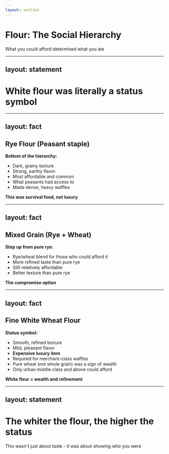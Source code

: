 ```yaml
---
layout: section
---
```

# Flour: The Social Hierarchy
What you could afford determined what you ate

---
layout: statement
---
# White flour was literally a status symbol

---
layout: fact
---
## Rye Flour (Peasant staple)

**Bottom of the hierarchy:**
- Dark, grainy texture
- Strong, earthy flavor
- Most affordable and common
- What peasants had access to
- Made dense, heavy waffles

**This was survival food, not luxury**

---
layout: fact
---
## Mixed Grain (Rye + Wheat)

**Step up from pure rye:**
- Rye/wheat blend for those who could afford it
- More refined taste than pure rye
- Still relatively affordable
- Better texture than pure rye

**The compromise option**

---
layout: fact
---
## Fine White Wheat Flour

**Status symbol:**
- Smooth, refined texture
- Mild, pleasant flavor
- **Expensive luxury item**
- Required for merchant-class waffles
- Pure wheat (not whole grain) was a sign of wealth
- Only urban middle class and above could afford

**White flour = wealth and refinement**

---
layout: statement
---
# The whiter the flour, the higher the status

This wasn't just about taste - it was about showing who you were
